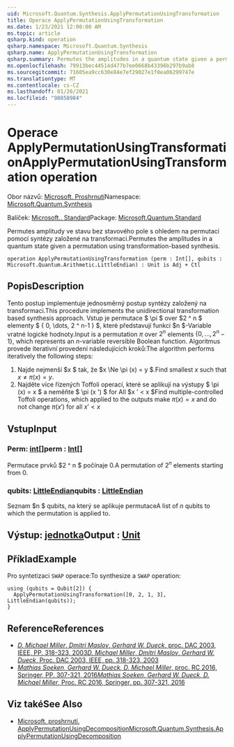 ```yaml
---
uid: Microsoft.Quantum.Synthesis.ApplyPermutationUsingTransformation
title: Operace ApplyPermutationUsingTransformation
ms.date: 1/23/2021 12:00:00 AM
ms.topic: article
qsharp.kind: operation
qsharp.namespace: Microsoft.Quantum.Synthesis
qsharp.name: ApplyPermutationUsingTransformation
qsharp.summary: Permutes the amplitudes in a quantum state given a permutation using transformation-based synthesis.
ms.openlocfilehash: 79913bec44514d477b7ee0668b43396b297b9ab8
ms.sourcegitcommit: 71605ea9cc630e84e7ef29027e1f0ea06299747e
ms.translationtype: MT
ms.contentlocale: cs-CZ
ms.lasthandoff: 01/26/2021
ms.locfileid: "98858984"
---
```

# <a name="applypermutationusingtransformation-operation"></a><span data-ttu-id="dbb11-102">Operace ApplyPermutationUsingTransformation</span><span class="sxs-lookup"><span data-stu-id="dbb11-102">ApplyPermutationUsingTransformation operation</span></span>

<span data-ttu-id="dbb11-103">Obor názvů: [Microsoft. Proshrnutí](xref:Microsoft.Quantum.Synthesis)</span><span class="sxs-lookup"><span data-stu-id="dbb11-103">Namespace: [Microsoft.Quantum.Synthesis](xref:Microsoft.Quantum.Synthesis)</span></span>

<span data-ttu-id="dbb11-104">Balíček: [Microsoft.. Standard](https://nuget.org/packages/Microsoft.Quantum.Standard)</span><span class="sxs-lookup"><span data-stu-id="dbb11-104">Package: [Microsoft.Quantum.Standard](https://nuget.org/packages/Microsoft.Quantum.Standard)</span></span>


<span data-ttu-id="dbb11-105">Permutes amplitudy ve stavu bez stavového pole s ohledem na permutaci pomocí syntézy založené na transformaci.</span><span class="sxs-lookup"><span data-stu-id="dbb11-105">Permutes the amplitudes in a quantum state given a permutation using transformation-based synthesis.</span></span>

```qsharp
operation ApplyPermutationUsingTransformation (perm : Int[], qubits : Microsoft.Quantum.Arithmetic.LittleEndian) : Unit is Adj + Ctl
```


## <a name="description"></a><span data-ttu-id="dbb11-106">Popis</span><span class="sxs-lookup"><span data-stu-id="dbb11-106">Description</span></span>

<span data-ttu-id="dbb11-107">Tento postup implementuje jednosměrný postup syntézy založený na transformaci.</span><span class="sxs-lookup"><span data-stu-id="dbb11-107">This procedure implements the unidirectional transformation based synthesis approach.</span></span>  <span data-ttu-id="dbb11-108">Vstup je permutace $ \pi $ over $2 ^ n $ elementy $ \{ 0, \dots, 2 ^ n-1 \} $, které představují funkci $n $-Variable vratné logické hodnoty.</span><span class="sxs-lookup"><span data-stu-id="dbb11-108">Input is a permutation $\pi$ over $2^n$ elements $\{0, \dots, 2^n-1\}$, which represents an $n$-variable reversible Boolean function.</span></span>
<span data-ttu-id="dbb11-109">Algoritmus provede iterativní provedení následujících kroků:</span><span class="sxs-lookup"><span data-stu-id="dbb11-109">The algorithm performs iteratively the following steps:</span></span>

1. <span data-ttu-id="dbb11-110">Najde nejmenší $x $ tak, že $x \Ne \pi (x) = y $.</span><span class="sxs-lookup"><span data-stu-id="dbb11-110">Find smallest $x$ such that $x \ne \pi(x) = y$.</span></span>
2. <span data-ttu-id="dbb11-111">Najděte více řízených Toffoli operací, které se aplikují na výstupy $ \pi (x) = x $ a neměňte $ \pi (x ') $ for All $x ' < x $</span><span class="sxs-lookup"><span data-stu-id="dbb11-111">Find multiple-controlled Toffoli operations, which applied to the outputs make $\pi(x) = x$ and do not change $\pi(x')$ for all $x' < x$</span></span>

## <a name="input"></a><span data-ttu-id="dbb11-112">Vstup</span><span class="sxs-lookup"><span data-stu-id="dbb11-112">Input</span></span>

### <a name="perm--int"></a><span data-ttu-id="dbb11-113">Perm: [int](xref:microsoft.quantum.lang-ref.int)[]</span><span class="sxs-lookup"><span data-stu-id="dbb11-113">perm : [Int](xref:microsoft.quantum.lang-ref.int)[]</span></span>

<span data-ttu-id="dbb11-114">Permutace prvků $2 ^ n $ počínaje 0.</span><span class="sxs-lookup"><span data-stu-id="dbb11-114">A permutation of $2^n$ elements starting from 0.</span></span>


### <a name="qubits--littleendian"></a><span data-ttu-id="dbb11-115">qubits: [LittleEndian](xref:Microsoft.Quantum.Arithmetic.LittleEndian)</span><span class="sxs-lookup"><span data-stu-id="dbb11-115">qubits : [LittleEndian](xref:Microsoft.Quantum.Arithmetic.LittleEndian)</span></span>

<span data-ttu-id="dbb11-116">Seznam $n $ qubits, na který se aplikuje permutace</span><span class="sxs-lookup"><span data-stu-id="dbb11-116">A list of $n$ qubits to which the permutation is applied to.</span></span>



## <a name="output--unit"></a><span data-ttu-id="dbb11-117">Výstup: [jednotka](xref:microsoft.quantum.lang-ref.unit)</span><span class="sxs-lookup"><span data-stu-id="dbb11-117">Output : [Unit](xref:microsoft.quantum.lang-ref.unit)</span></span>



## <a name="example"></a><span data-ttu-id="dbb11-118">Příklad</span><span class="sxs-lookup"><span data-stu-id="dbb11-118">Example</span></span>

<span data-ttu-id="dbb11-119">Pro syntetizaci `SWAP` operace:</span><span class="sxs-lookup"><span data-stu-id="dbb11-119">To synthesize a `SWAP` operation:</span></span>

```qsharp
using (qubits = Qubit[2]) {
  ApplyPermutationUsingTransformation([0, 2, 1, 3], LittleEndian(qubits));
}
```

## <a name="references"></a><span data-ttu-id="dbb11-120">Reference</span><span class="sxs-lookup"><span data-stu-id="dbb11-120">References</span></span>

- [<span data-ttu-id="dbb11-121">*D. Michael Miller*, *Dmitri Maslov*, *Gerhard W. Dueck*, proc. DAC 2003, IEEE, PP. 318-323, 2003</span><span class="sxs-lookup"><span data-stu-id="dbb11-121">*D. Michael Miller*, *Dmitri Maslov*, *Gerhard W. Dueck*, Proc. DAC 2003, IEEE, pp. 318-323, 2003</span></span>](https://doi.org/10.1145/775832.775915)
- [<span data-ttu-id="dbb11-122">*Mathias Soeken*, *Gerhard W. Dueck*, *D. Michael Miller*, proc. RC 2016, Springer, PP. 307-321, 2016</span><span class="sxs-lookup"><span data-stu-id="dbb11-122">*Mathias Soeken*, *Gerhard W. Dueck*, *D. Michael Miller*, Proc. RC 2016, Springer, pp. 307-321, 2016</span></span>](https://doi.org/10.1007/978-3-319-40578-0_22)

## <a name="see-also"></a><span data-ttu-id="dbb11-123">Viz také</span><span class="sxs-lookup"><span data-stu-id="dbb11-123">See Also</span></span>

- [<span data-ttu-id="dbb11-124">Microsoft. proshrnutí. ApplyPermutationUsingDecomposition</span><span class="sxs-lookup"><span data-stu-id="dbb11-124">Microsoft.Quantum.Synthesis.ApplyPermutationUsingDecomposition</span></span>](xref:Microsoft.Quantum.Synthesis.ApplyPermutationUsingDecomposition)